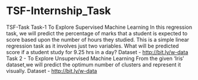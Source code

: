# TSF-Internship_Task
TSF-Task Task-1 To Explore Supervised Machine Learning In this regression task, we will predict the percentage of marks that a student is expected to score based upon the number of hours they studied. This is a simple linear regression task as it involves just two variables. What will be predicted score if a student study for 9.25 hrs in a day? Dataset - http://bit.ly/w-data Task 2 - To Explore Unsupervised Machine Learning From the given ‘Iris’ dataset,we will predict the optimum number of clusters and represent it visually. Dataset - http://bit.ly/w-data
